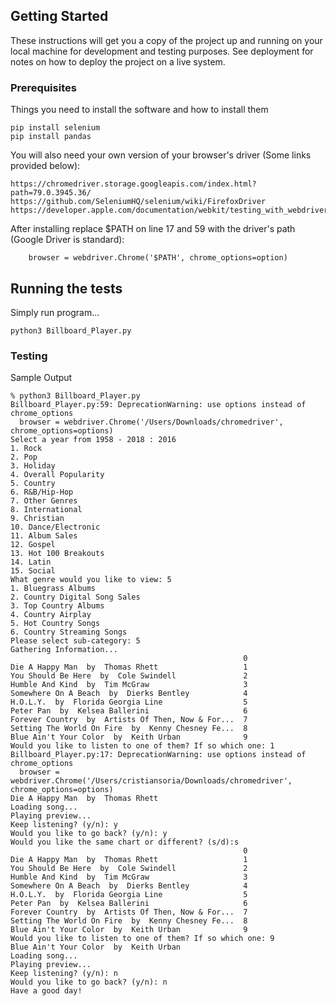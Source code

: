
## Getting Started

These instructions will get you a copy of the project up and running on your local machine for development and testing purposes. See deployment for notes on how to deploy the project on a live system.

### Prerequisites

Things you need to install the software and how to install them

```
pip install selenium
pip install pandas
```
You will also need your own version of your browser's driver (Some links provided below):
 ```
 https://chromedriver.storage.googleapis.com/index.html?path=79.0.3945.36/
 https://github.com/SeleniumHQ/selenium/wiki/FirefoxDriver
 https://developer.apple.com/documentation/webkit/testing_with_webdriver_in_safari
 ```
 After installing replace $PATH on line 17 and 59 with the driver's path (Google Driver is standard):
 ```
     browser = webdriver.Chrome('$PATH', chrome_options=option)
 ```

## Running the tests

Simply run program...

```
python3 Billboard_Player.py
```

### Testing

Sample Output

```
% python3 Billboard_Player.py
Billboard_Player.py:59: DeprecationWarning: use options instead of chrome_options
  browser = webdriver.Chrome('/Users/Downloads/chromedriver', chrome_options=options)
Select a year from 1958 - 2018 : 2016
1. Rock
2. Pop
3. Holiday
4. Overall Popularity
5. Country
6. R&B/Hip-Hop
7. Other Genres
8. International
9. Christian
10. Dance/Electronic
11. Album Sales
12. Gospel
13. Hot 100 Breakouts
14. Latin
15. Social
What genre would you like to view: 5
1. Bluegrass Albums
2. Country Digital Song Sales
3. Top Country Albums
4. Country Airplay
5. Hot Country Songs
6. Country Streaming Songs
Please select sub-category: 5
Gathering Information...
                                                    0
Die A Happy Man  by  Thomas Rhett                   1
You Should Be Here  by  Cole Swindell               2
Humble And Kind  by  Tim McGraw                     3
Somewhere On A Beach  by  Dierks Bentley            4
H.O.L.Y.  by  Florida Georgia Line                  5
Peter Pan  by  Kelsea Ballerini                     6
Forever Country  by  Artists Of Then, Now & For...  7
Setting The World On Fire  by  Kenny Chesney Fe...  8
Blue Ain't Your Color  by  Keith Urban              9
Would you like to listen to one of them? If so which one: 1
Billboard_Player.py:17: DeprecationWarning: use options instead of chrome_options
  browser = webdriver.Chrome('/Users/cristiansoria/Downloads/chromedriver', chrome_options=options)
Die A Happy Man  by  Thomas Rhett
Loading song...
Playing preview...
Keep listening? (y/n): y
Would you like to go back? (y/n): y
Would you like the same chart or different? (s/d):s
                                                    0
Die A Happy Man  by  Thomas Rhett                   1
You Should Be Here  by  Cole Swindell               2
Humble And Kind  by  Tim McGraw                     3
Somewhere On A Beach  by  Dierks Bentley            4
H.O.L.Y.  by  Florida Georgia Line                  5
Peter Pan  by  Kelsea Ballerini                     6
Forever Country  by  Artists Of Then, Now & For...  7
Setting The World On Fire  by  Kenny Chesney Fe...  8
Blue Ain't Your Color  by  Keith Urban              9
Would you like to listen to one of them? If so which one: 9
Blue Ain't Your Color  by  Keith Urban
Loading song...
Playing preview...
Keep listening? (y/n): n
Would you like to go back? (y/n): n
Have a good day!
```

